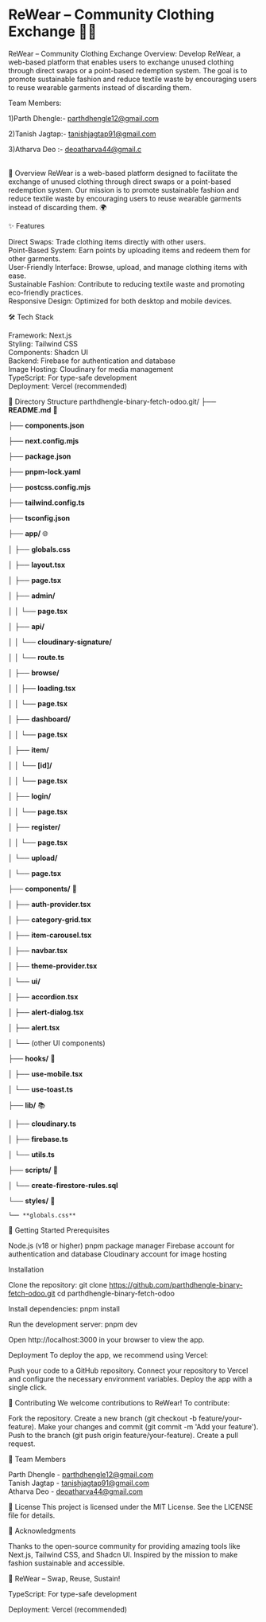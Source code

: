 # ReWear – Community Clothing Exchange 🌿👗 #

ReWear – Community Clothing Exchange
Overview:
Develop ReWear, a web-based platform that enables users to exchange unused clothing
through direct swaps or a point-based redemption system. The goal is to promote sustainable
fashion and reduce textile waste by encouraging users to reuse wearable garments instead of
discarding them.

Team Members:

1)Parth Dhengle:- parthdhengle12@gmail.com

2)Tanish Jagtap:- tanishjagtap91@gmail.com

3)Atharva Deo :- deoatharva44@gmail.c




<br>
📖 Overview
ReWear is a web-based platform designed to facilitate the exchange of unused clothing through direct swaps or a point-based redemption system. Our mission is to promote sustainable fashion and reduce textile waste by encouraging users to reuse wearable garments instead of discarding them. 🌍

✨ Features

Direct Swaps: Trade clothing items directly with other users.  
Point-Based System: Earn points by uploading items and redeem them for other garments.  
User-Friendly Interface: Browse, upload, and manage clothing items with ease.  
Sustainable Fashion: Contribute to reducing textile waste and promoting eco-friendly practices.  
Responsive Design: Optimized for both desktop and mobile devices.


🛠️ Tech Stack

Framework: Next.js  
Styling: Tailwind CSS  
Components: Shadcn UI  
Backend: Firebase for authentication and database  
Image Hosting: Cloudinary for media management  
TypeScript: For type-safe development  
Deployment: Vercel (recommended)


📂 Directory Structure
parthdhengle-binary-fetch-odoo.git/
├── **README.md** 📄

├── **components.json**

├── **next.config.mjs**

├── **package.json**

├── **pnpm-lock.yaml**

├── **postcss.config.mjs**

├── **tailwind.config.ts**

├── **tsconfig.json**

├── **app/** 🌐

│   ├── **globals.css**

│   ├── **layout.tsx**

│   ├── **page.tsx**

│   ├── **admin/**

│   │   └── **page.tsx**

│   ├── **api/**

│   │   └── **cloudinary-signature/**

│   │       └── **route.ts**

│   ├── **browse/**

│   │   ├── **loading.tsx**

│   │   └── **page.tsx**

│   ├── **dashboard/**

│   │   └── **page.tsx**

│   ├── **item/**

│   │   └── **[id]/**

│   │       └── **page.tsx**

│   ├── **login/**

│   │   └── **page.tsx**

│   ├── **register/**

│   │   └── **page.tsx**

│   └── **upload/**

│       └── **page.tsx**

├── **components/** 🧩

│   ├── **auth-provider.tsx**

│   ├── **category-grid.tsx**

│   ├── **item-carousel.tsx**

│   ├── **navbar.tsx**

│   ├── **theme-provider.tsx**

│   └── **ui/**

│       ├── **accordion.tsx**

│       ├── **alert-dialog.tsx**

│       ├── **alert.tsx**

│       └── (other UI components)

├── **hooks/** 🎣

│   ├── **use-mobile.tsx**

│   └── **use-toast.ts**

├── **lib/** 📚

│   ├── **cloudinary.ts**

│   ├── **firebase.ts**

│   └── **utils.ts**

├── **scripts/** 📜

│   └── **create-firestore-rules.sql**

└── **styles/** 🎨

    └── **globals.css**



🚀 Getting Started
Prerequisites

Node.js (v18 or higher)
pnpm package manager
Firebase account for authentication and database
Cloudinary account for image hosting


Installation

Clone the repository:
git clone https://github.com/parthdhengle-binary-fetch-odoo.git
cd parthdhengle-binary-fetch-odoo


Install dependencies:
pnpm install


Run the development server:
pnpm dev

Open http://localhost:3000 in your browser to view the app.



Deployment
To deploy the app, we recommend using Vercel:

Push your code to a GitHub repository.
Connect your repository to Vercel and configure the necessary environment variables.
Deploy the app with a single click.


🤝 Contributing
We welcome contributions to ReWear! To contribute:

Fork the repository.
Create a new branch (git checkout -b feature/your-feature).
Make your changes and commit (git commit -m 'Add your feature').
Push to the branch (git push origin feature/your-feature).
Create a pull request.


👥 Team Members

Parth Dhengle - parthdhengle12@gmail.com  
Tanish Jagtap - tanishjagtap91@gmail.com  
Atharva Deo - deoatharva44@gmail.com


📜 License
This project is licensed under the MIT License. See the LICENSE file for details.

🌟 Acknowledgments

Thanks to the open-source community for providing amazing tools like Next.js, Tailwind CSS, and Shadcn UI.
Inspired by the mission to make fashion sustainable and accessible.


🌿 ReWear – Swap, Reuse, Sustain!

TypeScript: For type-safe development



Deployment: Vercel (recommended)
